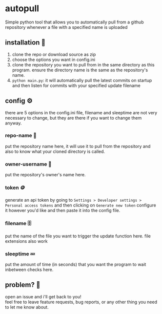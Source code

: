 # autopull
Simple python tool that allows you to automatically pull from a github repository whenever a file with a specified name is uploaded
## installation 📲
1. clone the repo or download source as zip
2. choose the options you want in config.ini
3. clone the repository you want to pull from in the same directory as this program. ensure the directory name is the same as the repository's name.
4. `python main.py`: it will automatically pull the latest commits on startup and then listen for commits with your specified update filename
## config ⚙️
there are 5 options in the config.ini file, filename and sleeptime are not very necessary to change, but they are there if you want to change them anyway.  
### repo-name 📂
put the repository name here, it will use it to pull from the repository and also to know what your cloned directory is called.
### owner-username 🥶
put the repository's owner's name here.
### token 🪙
generate an api token by going to `Settings > Developer settings > Personal access tokens` and then clicking on `Generate new token` configure it however you'd like and then paste it into the config file.
### filename 🗄️
put the name of the file you want to trigger the update function here. file extensions also work
### sleeptime 💤
put the amount of time (in seconds) that you want the program to wait inbetween checks here.

## problem? 🤖
open an issue and i'll get back to you!  
feel free to leave feature requests, bug reports, or any other thing you need to let me know about.
